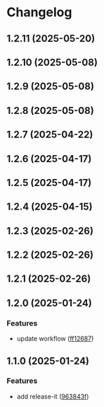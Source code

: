 # Changelog

## 1.2.11 (2025-05-20)

## 1.2.10 (2025-05-08)

## 1.2.9 (2025-05-08)

## 1.2.8 (2025-05-08)

## 1.2.7 (2025-04-22)

## 1.2.6 (2025-04-17)

## 1.2.5 (2025-04-17)

## 1.2.4 (2025-04-15)

## 1.2.3 (2025-02-26)

## 1.2.2 (2025-02-26)

## 1.2.1 (2025-02-26)

## 1.2.0 (2025-01-24)

### Features

* update workflow ([ff12687](https://github.com/oondemand/api-integracao-gpt/commit/ff1268710ba5530d9b78e9d1e673a7153ebbebc1))

## 1.1.0 (2025-01-24)

### Features

* add release-it ([963843f](https://github.com/maikonalexandre/ondemand-api-integracao-gpt/commit/963843f82bdcfbb0b2bc1d9efa3dfed0ebe8812e))

